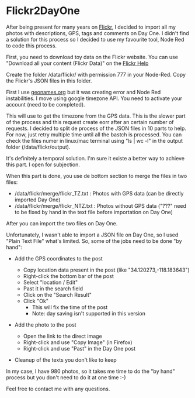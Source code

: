 # Flickr2DayOne

After being present for many years on [Flickr](https://www.flickr.com/photos/lucas3d), I decided to import all my photos with descriptions, GPS, tags and comments on Day One.
I didn't find a solution for this process so I decided to use my favourite tool, Node Red to code this process.

First, you need to download toy data on the Flickr website. You can use "Download all your content (Flickr Data)" on the [Flickr Help](https://www.flickrhelp.com/hc/en-us/articles/4404079675156-Downloading-content-from-Flickr)

Create the folder /data/flickr/ with permission 777 in your Node-Red.
Copy the Flickr's JSON files in this folder.

First I use [geonames.org](http://geonames.org) but it was creating error and Node Red instabilities.
I move using google timezone API. You need to activate your account (need to be completed).

This will use to get the timezone from the GPS data. This is the slower part of the process and this request create eorr after an certain number of requests. I decided to split de process of the JSON files in 10 parts to help. For now, just retry multiple time until all the bastch is processed. You can check the files numer in linux/mac terminal using "ls | wc -l" in the output folder (/data/flickr/output).

It's definitely a temporal solution.
I'm sure it existe a better way to achieve this part. I open for subjection.

When this part is done, you use de bottom section to merge the files in two files:
* /data/flickr/merge/flickr_TZ.txt : Photos with GPS data (can be directly imported Day One)
* /data/flickr/merge/flickr_NTZ.txt : Photos without GPS data ("???" need to be fixed by hand in the text file before importation on Day One)

After you can import the two files on Day One.
  
Unfortunately, I wasn't able to import a JSON file on Day One, so I used "Plain Text File" what's limited.
So, some of the jobs need to be done "by hand":

* Add the GPS coordinates to the post
  * Copy location data present in the post (like "34.120273,-118.183643")
  * Right-click the bottom bar of the post
  * Select "location / Edit"
  * Past it in the search field
  * Click on the "Search Result"
  * Click "Ok"
    * This will fix the time of the post
    * Note: day saving isn't supported in this version
    
* Add the photo to the post
  * Open the link to the direct image
  * Right-click and use "Copy Image" (in Firefox)
  * Right-click and use "Past" in the Day One post

* Cleanup of the texts you don't like to keep
  
In my case, I have 980 photos, so it takes me time to do the "by hand" process but you don't need to do it at one time :-)

Feel free to contact me with any questions.
